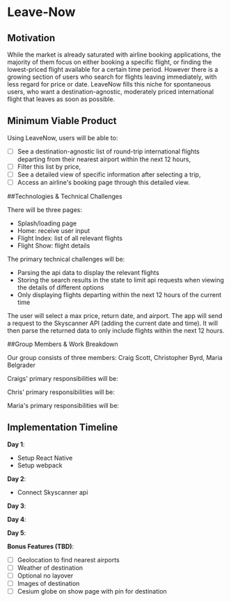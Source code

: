 # Leave-Now

## Motivation

While the market is already saturated with airline booking applications, the majority of them focus on either booking a specific flight, or finding the lowest-priced flight available for a certain time period. However there is a growing section of users who search for flights leaving immediately, with less regard for price or date. LeaveNow fills this niche for spontaneous users, who want a destination-agnostic, moderately priced international flight that leaves as soon as possible.

## Minimum Viable Product

Using LeaveNow, users will be able to:

- [ ] See a destination-agnostic list of round-trip international flights departing from their nearest airport within the next 12 hours,
- [ ] Filter this list by price,
- [ ] See a detailed view of specific information after selecting a trip,
- [ ] Access an airline's booking page through this detailed view.

##Technologies & Technical Challenges

There will be three pages:
 - Splash/loading page
 - Home: receive user input
 - Flight Index: list of all relevant flights
 - Flight Show: flight details

The primary technical challenges will be:
 - Parsing the api data to display the relevant flights
 - Storing the search results in the state to limit api requests when viewing the details of different options
 - Only displaying flights departing within the next 12 hours of the current time

 The user will select a max price, return date, and airport. The app will send a request to the Skyscanner API (adding the current date and time). It will then parse the returned data to only include flights within the next 12 hours.


##Group Members & Work Breakdown

Our group consists of three members: Craig Scott, Christopher Byrd, Maria Belgrader

Craigs' primary responsibilities will be:

Chris' primary responsibilities will be:

Maria's primary responsibilities will be:

## Implementation Timeline

**Day 1**:
  - Setup React Native
  - Setup webpack

**Day 2**:
  - Connect Skyscanner api

**Day 3**:

**Day 4**:

**Day 5**:

**Bonus Features (TBD)**:
  - [ ] Geolocation to find nearest airports
  - [ ] Weather of destination
  - [ ] Optional no layover
  - [ ] Images of destination
  - [ ] Cesium globe on show page with pin for destination
